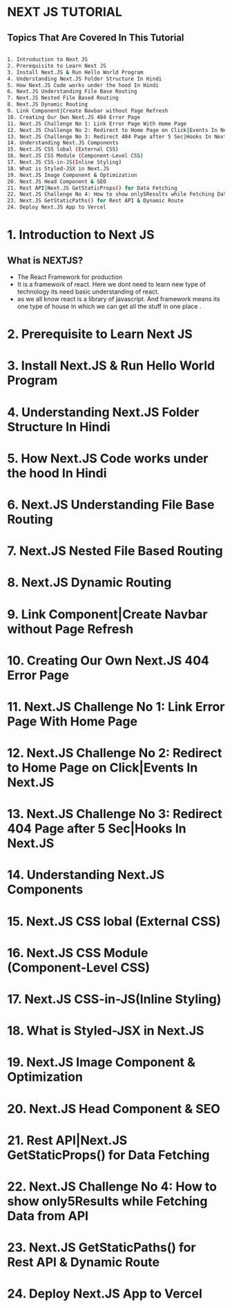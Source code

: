 # NEXT JS TUTORIAL

## Topics That Are Covered In This Tutorial

```sh

1. Introduction to Next JS
2. Prerequisite to Learn Next JS
3. Install Next.JS & Run Hello World Program
4. Understanding Next.JS Folder Structure In Hindi
5. How Next.JS Code works under the hood In Hindi
6. Next.JS Understanding File Base Routing
7. Next.JS Nested File Based Routing
8. Next.JS Dynamic Routing
9. Link Component|Create Navbar without Page Refresh
10. Creating Our Own Next.JS 404 Error Page
11. Next.JS Challenge No 1: Link Error Page With Home Page
12. Next.JS Challenge No 2: Redirect to Home Page on Click|Events In Next.JS
13. Next.JS Challenge No 3: Redirect 404 Page after 5 Sec|Hooks In Next.JS
14. Understanding Next.JS Components
15. Next.JS CSS lobal (External CSS)
16. Next.JS CSS Module (Component-Level CSS)
17. Next.JS CSS-in-JS(Inline Styling)
18. What is Styled-JSX in Next.JS
19. Next.JS Image Component & Optimization
20. Next.JS Head Component & SEO
21. Rest API|Next.JS GetStaticProps() for Data Fetching
22. Next.JS Challenge No 4: How to show only5Results while Fetching Data from API
23. Next.JS GetStaticPaths() for Rest API & Dynamic Route
24. Deploy Next.JS App to Vercel

```

# 1. Introduction to Next JS

## What is NEXTJS?

- The React Framework for production
- It is a framework of react. Here we dont need to learn new type of technology its need basic understanding of react.
- as we all know react is a library of javascript. And framework means its one type of house in which we can get all the stuff in one place .

# 2. Prerequisite to Learn Next JS

# 3. Install Next.JS & Run Hello World Program

# 4. Understanding Next.JS Folder Structure In Hindi

# 5. How Next.JS Code works under the hood In Hindi

# 6. Next.JS Understanding File Base Routing

# 7. Next.JS Nested File Based Routing

# 8. Next.JS Dynamic Routing

# 9. Link Component|Create Navbar without Page Refresh

# 10. Creating Our Own Next.JS 404 Error Page

# 11. Next.JS Challenge No 1: Link Error Page With Home Page

# 12. Next.JS Challenge No 2: Redirect to Home Page on Click|Events In Next.JS

# 13. Next.JS Challenge No 3: Redirect 404 Page after 5 Sec|Hooks In Next.JS

# 14. Understanding Next.JS Components

# 15. Next.JS CSS lobal (External CSS)

# 16. Next.JS CSS Module (Component-Level CSS)

# 17. Next.JS CSS-in-JS(Inline Styling)

# 18. What is Styled-JSX in Next.JS

# 19. Next.JS Image Component & Optimization

# 20. Next.JS Head Component & SEO

# 21. Rest API|Next.JS GetStaticProps() for Data Fetching

# 22. Next.JS Challenge No 4: How to show only5Results while Fetching Data from API

# 23. Next.JS GetStaticPaths() for Rest API & Dynamic Route

# 24. Deploy Next.JS App to Vercel
